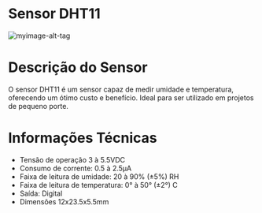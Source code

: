 # Sensor DHT11
![myimage-alt-tag](https://bnz05pap001files.storage.live.com/y4m0RSpk7c1Gmy9ruQ33ARIA99H1_u7VivV-ZMw9IIcU2kAr422lWQhc3f1G9JohzMUw70jcdTHaCs38B-u5C8xpkpZ3WWhGIqJfQd7lfPBJvz8rfDYZhdersyoC78OUcr5xnYKgr1Le7Ta8Nczhpe7thxTlUmI3MWsguOwCPnJ-HAc-AgxdhWkSUQHh5pD2_dISbqCAitompwo1-drvsLs1A?encodeFailures=1&width=681&height=491)

# Descrição do Sensor
O sensor DHT11 é um sensor capaz de medir umidade e temperatura, oferecendo um ótimo custo e benefício. Ideal para ser utilizado em projetos de pequeno porte. 

<h1> Informações Técnicas </h1>
	
<ul>
	<li>Tensão de operação 3 à 5.5VDC</li>
	<li>Consumo de corrente: 0.5 à 2.5µA</li>
	<li>Faixa de leitura de umidade: 20 à 90% (±5%) RH</li>
	<li>Faixa de leitura de temperatura: 0° à 50° (±2°) C</li>
	<li>Saída: Digital</li>
	<li>Dimensões 12x23.5x5.5mm</li>
<ul>